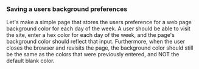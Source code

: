 ### Saving a users background preferences


Let's make a simple page that stores the users preference for a web page background color for each day of the week.  A user should be able to visit the site, enter a hex color for each day of the week, and the page's background color should reflect that input.  Furthermore, when the user closes the browser and revisits the page, the background color should still be the same as the colors that were previously entered, and NOT the default blank color.

